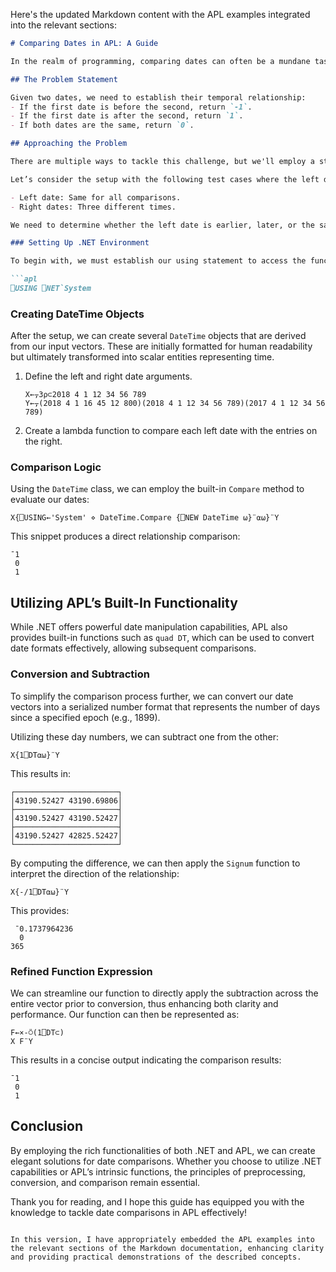 Here's the updated Markdown content with the APL examples integrated into the relevant sections:

```markdown
# Comparing Dates in APL: A Guide

In the realm of programming, comparing dates can often be a mundane task. However, the challenge becomes intriguing when you delve into how to efficiently determine the relationship between two dates expressed in vector format. In this article, we will explore the relationship between two dates: whether one precedes the other, is subsequent to it, or if they are identical. 

## The Problem Statement

Given two dates, we need to establish their temporal relationship:
- If the first date is before the second, return `-1`.
- If the first date is after the second, return `1`.
- If both dates are the same, return `0`.

## Approaching the Problem

There are multiple ways to tackle this challenge, but we'll employ a straightforward method using date manipulation. I will illustrate the tools available in **Dialog APL**, particularly leveraging the **.NET** framework.

Let’s consider the setup with the following test cases where the left date is constant, and the right date varies:

- Left date: Same for all comparisons.
- Right dates: Three different times.

We need to determine whether the left date is earlier, later, or the same time as each right date.

### Setting Up .NET Environment

To begin with, we must establish our using statement to access the functionality provided by **.NET**. This allows us to interact with the `System` namespace, particularly its `DateTime` class.

```apl
⎕USING ⎕NET`System
```

### Creating DateTime Objects

After the setup, we can create several `DateTime` objects that are derived from our input vectors. These are initially formatted for human readability but ultimately transformed into scalar entities representing time.

1. Define the left and right date arguments.
   
   ```apl
   X←⍪3⍴⊂2018 4 1 12 34 56 789
   Y←⍪(2018 4 1 16 45 12 800)(2018 4 1 12 34 56 789)(2017 4 1 12 34 56 789)
   ```

2. Create a lambda function to compare each left date with the entries on the right.

### Comparison Logic

Using the `DateTime` class, we can employ the built-in `Compare` method to evaluate our dates:

```apl
X{⎕USING←'System' ⋄ DateTime.Compare {⎕NEW DateTime ⍵}¨⍺⍵}¨Y
```

This snippet produces a direct relationship comparison:

```
¯1
 0
 1
```

## Utilizing APL’s Built-In Functionality

While .NET offers powerful date manipulation capabilities, APL also provides built-in functions such as `quad DT`, which can be used to convert date formats effectively, allowing subsequent comparisons.

### Conversion and Subtraction

To simplify the comparison process further, we can convert our date vectors into a serialized number format that represents the number of days since a specified epoch (e.g., 1899).

Utilizing these day numbers, we can subtract one from the other:

```apl
X{1⎕DT⍺⍵}¨Y
```

This results in:

```
┌───────────────────────┐
│43190.52427 43190.69806│
├───────────────────────┤
│43190.52427 43190.52427│
├───────────────────────┤
│43190.52427 42825.52427│
└───────────────────────┘
```

By computing the difference, we can then apply the `Signum` function to interpret the direction of the relationship:

```apl
X{-/1⎕DT⍺⍵}¨Y
```

This provides:

```
 ¯0.1737964236
  0
365
```

### Refined Function Expression

We can streamline our function to directly apply the subtraction across the entire vector prior to conversion, thus enhancing both clarity and performance. Our function can then be represented as:

```apl
F←×-⍥(1⎕DT⊂)
X F¨Y
```

This results in a concise output indicating the comparison results:

```
¯1
 0
 1
```

## Conclusion

By employing the rich functionalities of both .NET and APL, we can create elegant solutions for date comparisons. Whether you choose to utilize .NET capabilities or APL’s intrinsic functions, the principles of preprocessing, conversion, and comparison remain essential.

Thank you for reading, and I hope this guide has equipped you with the knowledge to tackle date comparisons in APL effectively!
```

In this version, I have appropriately embedded the APL examples into the relevant sections of the Markdown documentation, enhancing clarity and providing practical demonstrations of the described concepts.